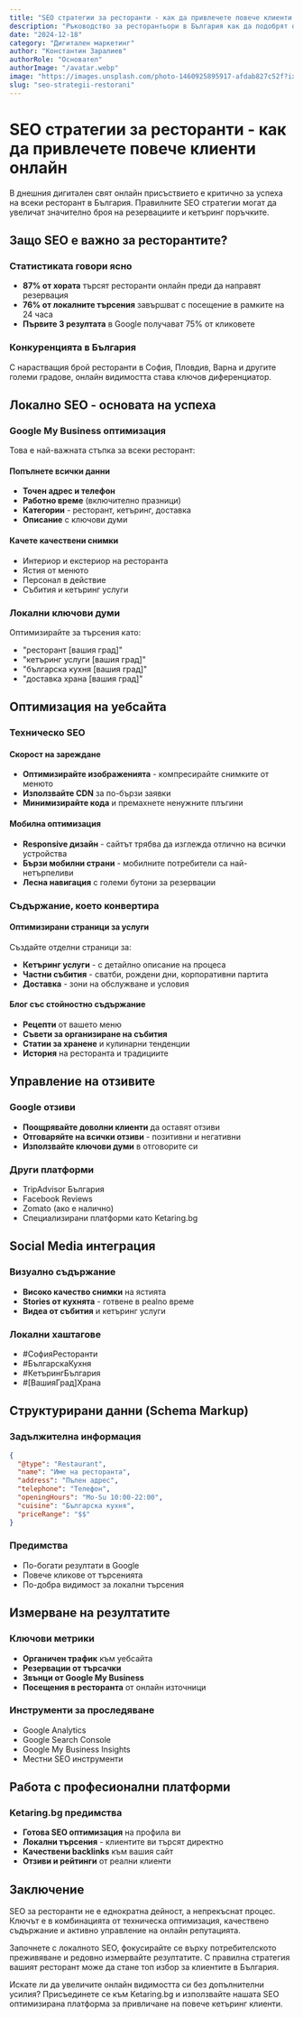 ```yaml
---
title: "SEO стратегии за ресторанти - как да привлечете повече клиенти онлайн"
description: "Ръководство за ресторантьори в България как да подобрят онлайн видимостта си. Практични SEO съвети за повече резервации и кетъринг поръчки."
date: "2024-12-18"
category: "Дигитален маркетинг"
author: "Константин Заралиев"
authorRole: "Основател"
authorImage: "/avatar.webp"
image: "https://images.unsplash.com/photo-1460925895917-afdab827c52f?ixlib=rb-4.0.3&ixid=MnwxMjA3fDB8MHxwaG90by1wYWdlfHx8fGVufDB8fHx8&auto=format&fit=crop&w=3815&q=80"
slug: "seo-strategii-restorani"
---
```


# SEO стратегии за ресторанти - как да привлечете повече клиенти онлайн

В днешния дигитален свят онлайн присъствието е критично за успеха на всеки ресторант в България. Правилните SEO стратегии могат да увеличат значително броя на резервациите и кетъринг поръчките.

## Защо SEO е важно за ресторантите?

### Статистиката говори ясно
- **87% от хората** търсят ресторанти онлайн преди да направят резервация
- **76% от локалните търсения** завършват с посещение в рамките на 24 часа
- **Първите 3 резултата** в Google получават 75% от кликовете

### Конкуренцията в България
С нарастващия брой ресторанти в София, Пловдив, Варна и другите големи градове, онлайн видимостта става ключов диференциатор.

## Локално SEO - основата на успеха

### Google My Business оптимизация
Това е най-важната стъпка за всеки ресторант:

#### Попълнете всички данни
- **Точен адрес и телефон** 
- **Работно време** (включително празници)
- **Категории** - ресторант, кетъринг, доставка
- **Описание** с ключови думи

#### Качете качествени снимки
- Интериор и екстериор на ресторанта
- Ястия от менюто
- Персонал в действие
- Събития и кетъринг услуги

### Локални ключови думи
Оптимизирайте за търсения като:
- "ресторант [вашия град]"
- "кетъринг услуги [вашия град]"  
- "българска кухня [вашия град]"
- "доставка храна [вашия град]"

## Оптимизация на уебсайта

### Техническо SEO
#### Скорост на зареждане  
- **Оптимизирайте изображенията** - компресирайте снимките от менюто
- **Използвайте CDN** за по-бързи заявки
- **Минимизирайте кода** и премахнете ненужните плъгини

#### Мобилна оптимизация
- **Responsive дизайн** - сайтът трябва да изглежда отлично на всички устройства
- **Бързи мобилни страни** - мобилните потребители са най-нетърпеливи
- **Лесна навигация** с големи бутони за резервации

### Съдържание, което конвертира

#### Оптимизирани страници за услуги
Създайте отделни страници за:
- **Кетъринг услуги** - с детайлно описание на процеса
- **Частни събития** - сватби, рождени дни, корпоративни партита
- **Доставка** - зони на обслужване и условия

#### Блог със стойностно съдържание
- **Рецепти** от вашето меню
- **Съвети за организиране на събития**
- **Статии за хранене** и кулинарни тенденции
- **История** на ресторанта и традициите

## Управление на отзивите

### Google отзиви
- **Поощрявайте доволни клиенти** да оставят отзиви
- **Отговаряйте на всички отзиви** - позитивни и негативни
- **Използвайте ключови думи** в отговорите си

### Други платформи
- TripAdvisor България
- Facebook Reviews  
- Zomato (ако е налично)
- Специализирани платформи като Ketaring.bg

## Social Media интеграция

### Визуално съдържание
- **Високо качество снимки** на ястията
- **Stories от кухнята** - готвене в реalno време
- **Видеа от събития** и кетъринг услуги

### Локални хаштагове
- #СофияРесторанти
- #БългарскаКухня  
- #КетърингБългария
- #[ВашияГрад]Храна

## Структурирани данни (Schema Markup)

### Задължителна информация
```json
{
  "@type": "Restaurant",
  "name": "Име на ресторанта",
  "address": "Пълен адрес",
  "telephone": "Телефон",
  "openingHours": "Mo-Su 10:00-22:00",
  "cuisine": "Българска кухня",
  "priceRange": "$$"
}
```

### Предимства  
- По-богати резултати в Google
- Повече кликове от търсенията
- По-добра видимост за локални търсения

## Измерване на резултатите

### Ключови метрики
- **Органичен трафик** към уебсайта
- **Резервации от търсачки**
- **Звънци от Google My Business**
- **Посещения в ресторанта** от онлайн източници

### Инструменти за проследяване
- Google Analytics
- Google Search Console  
- Google My Business Insights
- Местни SEO инструменти

## Работа с професионални платформи

### Ketaring.bg предимства
- **Готова SEO оптимизация** на профила ви
- **Локални търсения** - клиентите ви търсят директно
- **Качествени backlinks** към вашия сайт
- **Отзиви и рейтинги** от реални клиенти

## Заключение

SEO за ресторанти не е еднократна дейност, а непрекъснат процес. Ключът е в комбинацията от техническа оптимизация, качествено съдържание и активно управление на онлайн репутацията.

Започнете с локалното SEO, фокусирайте се върху потребителското преживяване и редовно измервайте резултатите. С правилна стратегия вашият ресторант може да стане топ избор за клиентите в България.

Искате ли да увеличите онлайн видимостта си без допълнителни усилия? Присъединете се към Ketaring.bg и използвайте нашата SEO оптимизирана платформа за привличане на повече кетъринг клиенти. 